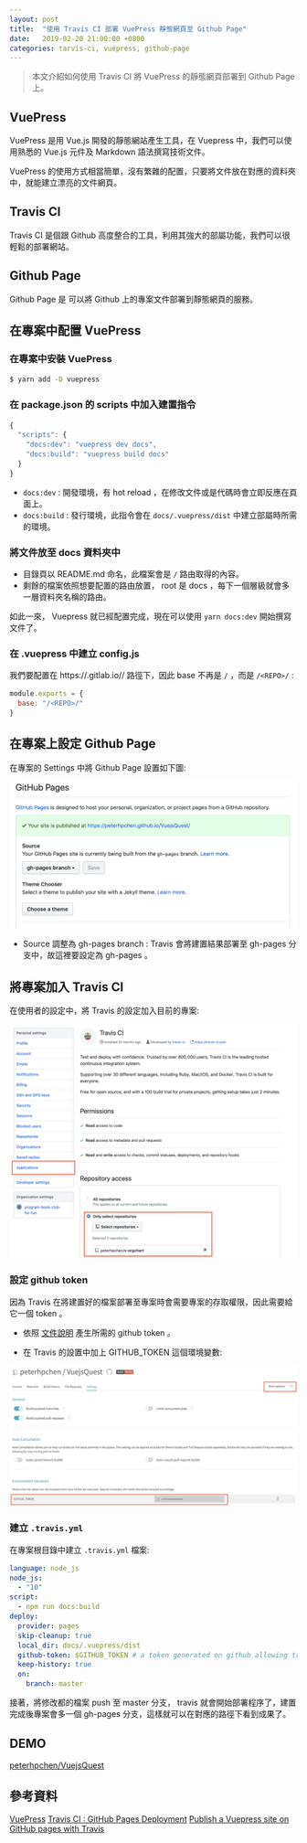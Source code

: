 ```yaml
---
layout: post
title:  "使用 Travis CI 部署 VuePress 靜態網頁至 Github Page"
date:   2019-02-20 21:00:00 +0800
categories: tarvis-ci, vuepress, github-page
---
```


> 本文介紹如何使用 Travis CI 將 VuePress 的靜態網頁部署到 Github Page 上。

## VuePress

VuePress 是用 Vue.js 開發的靜態網站產生工具，在 Vuepress 中，我們可以使用熟悉的 Vue.js 元件及 Markdown 語法撰寫技術文件。

VuePress 的使用方式相當簡單，沒有繁雜的配置，只要將文件放在對應的資料夾中，就能建立漂亮的文件網頁。

## Travis CI

Travis CI 是個跟 Github 高度整合的工具，利用其強大的部屬功能，我們可以很輕鬆的部署網站。

## Github Page

Github Page 是 可以將 Github 上的專案文件部署到靜態網頁的服務。

## 在專案中配置 VuePress

### 在專案中安裝 VuePress

```bash
$ yarn add -D vuepress
```

### 在 package.json 的 scripts 中加入建置指令

```js
{
  "scripts": {
    "docs:dev": "vuepress dev docs",
    "docs:build": "vuepress build docs"
  }
}
```

* `docs:dev` : 開發環境，有 hot reload ，在修改文件或是代碼時會立即反應在頁面上。
* `docs:build` : 發行環境，此指令會在 `docs/.vuepress/dist` 中建立部屬時所需的環境。

### 將文件放至 docs 資料夾中

* 目錄頁以 README.md 命名，此檔案會是 `/` 路由取得的內容。
* 剩餘的檔案依照想要配置的路由放置， root 是 docs ，每下一個層級就會多一層資料夾名稱的路由。

如此一來， Vuepress 就已經配置完成，現在可以使用 `yarn docs:dev` 開始撰寫文件了。

### 在 .vuepress 中建立 config.js

我們要配置在 https://<USERNAME or GROUP>.gitlab.io/<REPO>/ 路徑下，因此 base 不再是 `/` ，而是 `/<REPO>/` :

```js
module.exports = {
  base: "/<REPO>/"
}
```

## 在專案上設定 Github Page

在專案的 Settings 中將 Github Page 設置如下圖:

![github-page-setting](/assets/2019-02-20-publish-vuepress-by-travis/github-page-setting.png)

* Source 調整為 gh-pages branch : Travis 會將建置結果部署至 gh-pages 分支中，故這裡要設定為 gh-pages 。

## 將專案加入 Travis CI

在使用者的設定中，將 Travis 的設定加入目前的專案:

![tarvis-setting](/assets/2019-02-20-publish-vuepress-by-travis/travis-setting.png)

### 設定 github token

因為 Travis 在將建置好的檔案部署至專案時會需要專案的存取權限，因此需要給它一個 token 。

* 依照 [文件說明](https://docs.travis-ci.com/user/deployment/pages/#setting-the-github-token) 產生所需的 github token 。

* 在 Travis 的設置中加上 GITHUB_TOKEN 這個環境變數:

![travis-github-token](/assets/2019-02-20-publish-vuepress-by-travis/travis-github-token.png)

### 建立 `.travis.yml`

在專案根目錄中建立 `.travis.yml` 檔案:

```yaml
language: node_js
node_js:
  - "10"
script:
  - npm run docs:build
deploy:
  provider: pages
  skip-cleanup: true
  local_dir: docs/.vuepress/dist
  github-token: $GITHUB_TOKEN # a token generated on github allowing travis to push code on you repository
  keep-history: true
  on:
    branch: master
```

接著，將修改都的檔案 push 至 master 分支， travis 就會開始部署程序了，建置完成後專案會多一個 gh-pages 分支，這樣就可以在對應的路徑下看到成果了。

## DEMO

[peterhpchen/VuejsQuest](https://github.com/peterhpchen/VuejsQuest)

## 參考資料

[VuePress](https://vuepress.vuejs.org)
[Travis CI : GitHub Pages Deployment](https://docs.travis-ci.com/user/deployment/pages/)
[Publish a Vuepress site on GitHub pages with Travis](https://itnext.io/publish-a-vuepress-site-on-github-pages-with-travis-82036243bf36)
